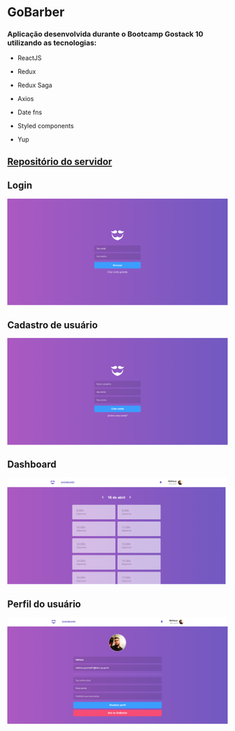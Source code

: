 # GoBarber

### Aplicação desenvolvida durante o Bootcamp Gostack 10 utilizando as tecnologias:

-   ReactJS

-   Redux

-   Redux Saga

-   Axios

-   Date fns

-   Styled components

-   Yup

## [Repositório do servidor](https://github.com/maatheusgouveia/gobarber-backend)

## Login

![](./tmp/signin.png)

## Cadastro de usuário

![](./tmp/signup.png)

## Dashboard

![](./tmp/dashboard.png)

## Perfil do usuário

![](./tmp/profile.png)
